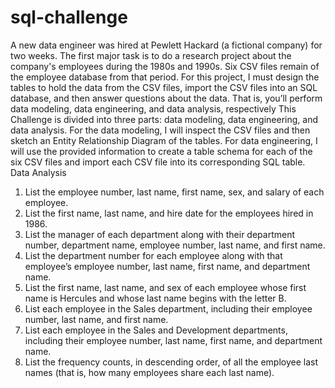 # sql-challenge
A new data engineer was hired at Pewlett Hackard (a fictional company) for two weeks. The first major task is to do a research project about the company's employees during the 1980s and 1990s. Six CSV files remain of the employee database from that period.
For this project, I must design the tables to hold the data from the CSV files, import the CSV files into an SQL database, and then answer questions about the data. That is, you’ll perform data modeling, data engineering, and data analysis, respectively
This Challenge is divided into three parts: data modeling, data engineering, and data analysis.
For the data modeling, I will inspect the CSV files and then sketch an Entity Relationship Diagram of the tables. For data engineering, I will use the provided information to create a table schema for each of the six CSV files and import each CSV file into its corresponding SQL table.
Data Analysis
1.	List the employee number, last name, first name, sex, and salary of each employee.
2.	List the first name, last name, and hire date for the employees hired in 1986.
3.	List the manager of each department along with their department number, department name, employee number, last name, and first name.
4.	List the department number for each employee along with that employee’s employee number, last name, first name, and department name.
5.	List the first name, last name, and sex of each employee whose first name is Hercules and whose last name begins with the letter B.
6.	List each employee in the Sales department, including their employee number, last name, and first name.
7.	List each employee in the Sales and Development departments, including their employee number, last name, first name, and department name.
8.	List the frequency counts, in descending order, of all the employee last names (that is, how many employees share each last name).

